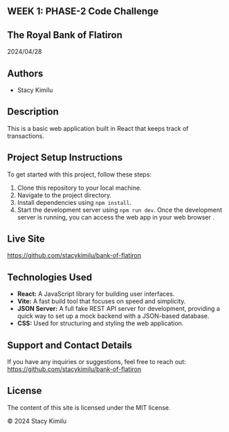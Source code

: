 ## WEEK 1: PHASE-2 Code Challenge
## The Royal Bank of Flatiron
2024/04/28

## Authors
- Stacy Kimilu

## Description
This is a basic web application built in React that keeps track of transactions.

## Project Setup Instructions
To get started with this project, follow these steps:

1. Clone this repository to your local machine.
2. Navigate to the project directory.
3. Install dependencies using `npm install`.
4. Start the development server using `npm run dev`.
Once the development server is running, you can access the web app in your web browser .

## Live Site 
https://github.com/stacykimilu/bank-of-flatiron

## Technologies Used

- **React:** A JavaScript library for building user interfaces.
- **Vite:** A fast build tool that focuses on speed and simplicity.
- **JSON Server:** A full fake REST API server for development, providing a quick way to set up a mock backend with a JSON-based database.
- **CSS:** Used for structuring and styling the web application.

## Support and Contact Details
If you have any inquiries or suggestions, feel free to reach out:
https://github.com/stacykimilu/bank-of-flatiron

## License
The content of this site is licensed under the MIT license.

© 2024 Stacy Kimilu